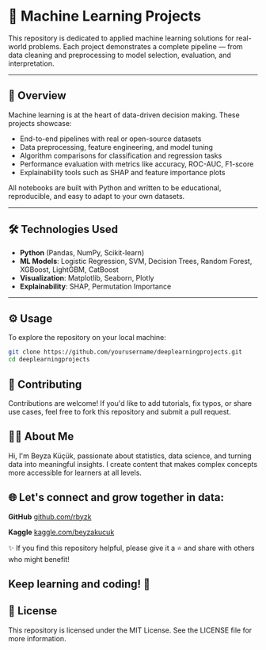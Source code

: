 # 🧠 Machine Learning Projects

This repository is dedicated to applied machine learning solutions for real-world problems. Each project demonstrates a complete pipeline — from data cleaning and preprocessing to model selection, evaluation, and interpretation.

---

## 📝 Overview

Machine learning is at the heart of data-driven decision making. These projects showcase:

- End-to-end pipelines with real or open-source datasets  
- Data preprocessing, feature engineering, and model tuning  
- Algorithm comparisons for classification and regression tasks  
- Performance evaluation with metrics like accuracy, ROC-AUC, F1-score  
- Explainability tools such as SHAP and feature importance plots

All notebooks are built with Python and written to be educational, reproducible, and easy to adapt to your own datasets.

---

## 🛠️ Technologies Used

- **Python** (Pandas, NumPy, Scikit-learn)
- **ML Models**: Logistic Regression, SVM, Decision Trees, Random Forest, XGBoost, LightGBM, CatBoost
- **Visualization**: Matplotlib, Seaborn, Plotly
- **Explainability**: SHAP, Permutation Importance

---

## ⚙️ Usage

To explore the repository on your local machine:

```bash
git clone https://github.com/yourusername/deeplearningprojects.git
cd deeplearningprojects
```

## 🤝 Contributing
Contributions are welcome! If you'd like to add tutorials, fix typos, or share use cases, feel free to fork this repository and submit a pull request.


## 👩‍💻 About Me
Hi, I'm Beyza Küçük, passionate about statistics, data science, and turning data into meaningful insights. I create content that makes complex concepts more accessible for learners at all levels.


## 🌐 Let's connect and grow together in data:

**GitHub** [github.com/rbyzk](https://github.com/rbyzk)

**Kaggle** [kaggle.com/beyzakucuk](https://www.kaggle.com/beyzakucuk)

✨ If you find this repository helpful, please give it a ⭐ and share with others who might benefit!


Keep learning and coding! 🚀
---

## 📜 License
This repository is licensed under the MIT License. See the LICENSE file for more information.
